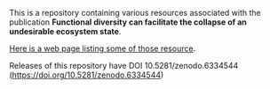 This is a repository containing various resources associated with the publication **Functional diversity can facilitate the collapse of an undesirable ecosystem state**.

[Here is a web page listing some of those resource](https://uzh-peg.github.io/diversity_envresp1/index.html).

Releases of this repository have DOI 10.5281/zenodo.6334544 (https://doi.org/10.5281/zenodo.6334544)
